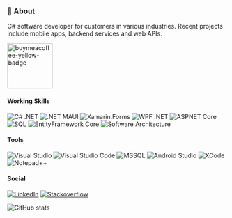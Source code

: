 ### 💬 About 
C# software developer for customers in various industries. Recent projects include mobile apps, backend services and web APIs.

<a href="https://www.buymeacoffee.com/thomasgalliker" target="_blank" title="buymeacoffee">
  <img src="https://iili.io/JoQ1MeS.md.png"  alt="buymeacoffee-yellow-badge" style="width: 104px;">
</a>

#### Working Skills
![C# .NET](https://img.shields.io/badge/.NET-blueviolet?style=flat-square&logo=csharp) 
![.NET MAUI](https://img.shields.io/badge/.NET-MAUI-blueviolet?style=flat-square) 
![Xamarin.Forms](https://img.shields.io/badge/Xamarin.Forms-blueviolet?style=flat-square&logo=xamarin) 
![WPF .NET](https://img.shields.io/badge/WPF-.NET-blueviolet?style=flat-square) 
![ASPNET Core](https://img.shields.io/badge/ASPNET-Core-blueviolet?style=flat-square) 
![SQL](https://img.shields.io/badge/SQL-gray?style=flat-square) 
![EntityFramework Core](https://img.shields.io/badge/EntityFramework-Core-blueviolet?style=flat-square) 
![Software Architecture](https://img.shields.io/badge/Software%20Architecture-gray?style=flat-square) 

#### Tools
![Visual Studio](https://img.shields.io/badge/Visual%20Studio-blueviolet?style=flat-square&logo=visualstudio) 
![Visual Studio Code](https://img.shields.io/badge/VS%20Code-blue?style=flat-square&logo=visualstudio) 
![MSSQL](https://img.shields.io/badge/MS%20SQL-gray?style=flat-square&logo=microsoftsqlserver) 
![Android Studio](https://img.shields.io/badge/Android%20Studio-darkgreen?style=flat-square&logo=androidstudio) 
![XCode](https://img.shields.io/badge/Xcode-darkblue?style=flat-square&logo=xcode) 
![Notepad++](https://img.shields.io/badge/Notepad++-gray?style=flat-square&logo=notepadplusplus) 

#### Social
[![LinkedIn](https://img.shields.io/badge/LinkedIn-blue?style=flat-square&logo=linkedin)](https://www.linkedin.com/in/thomasgalliker) 
[![Stackoverflow](https://img.shields.io/badge/Stackoverflow-gray?style=flat-square&logo=stackoverflow)](https://stackoverflow.com/users/3090156/thomasgalliker)

![GitHub stats](https://github-readme-stats.vercel.app/api?username=thomasgalliker&show_icons=true&hide=contribs,issues,prs)
